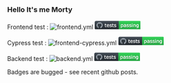 ### Hello It's me Morty

Frontend test : ![frontend.yml](https://github.com/FLudovic/RickAndMorty_testing/actions/workflows/frontend.yml/badge.svg?branch=master&event=push) <img src="./Back/assets/pictures/badges.png" alt="frontend.yml" height="20"/>

Cypress test : ![frontend-cypress.yml](https://github.com/FLudovic/RickAndMorty_testing/actions/workflows/frontend-cypress.yml/badge.svg?branch=master&event=push) <img src="./Back/assets/pictures/badges.png" alt="frontend-cypress.yml" height="20"/>

Backend test : ![backend.yml](https://github.com/FLudovic/RickAndMorty_testing/actions/workflows/backend.yml/badge.svg?branch=master&event=push) <img src="./Back/assets/pictures/badges.png" alt="backend.yml" height="20"/>

Badges are bugged - see recent github posts.